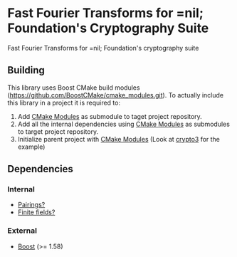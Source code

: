# Fast Fourier Transforms for =nil; Foundation's Cryptography Suite

Fast Fourier Transforms  for =nil; Foundation's cryptography suite

## Building

This library uses Boost CMake build modules (https://github.com/BoostCMake/cmake_modules.git). 
To actually include this library in a project it is required to:

1. Add [CMake Modules](https://github.com/BoostCMake/cmake_modules.git) as submodule to taget project repository.
2. Add all the internal dependencies using [CMake Modules](https://github.com/BoostCMake/cmake_modules.git) as submodules to target project repository.
3. Initialize parent project with [CMake Modules](https://github.com/BoostCMake/cmake_modules.git) (Look at [crypto3](https://github.com/nilfoundation/crypto3.git) for the example)

## Dependencies

### Internal

* [Pairings?](https://github.com/NilFoundation/Pairings)
* [Finite fields?](https://github.com/NilFoundation/ff)

### External
* [Boost](https://boost.org) (>= 1.58)
